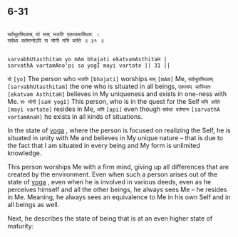 ## 6-31


```shloka-sa

सर्वभूतस्थितम् यो माम् भजति एकत्वमास्थितः ।
सर्वथा वर्तमानोऽपि स योगी मयि वर्तते ॥ ३१ ॥

```
```shloka-sa-hk

sarvabhUtasthitam yo mAm bhajati ekatvamAsthitaH |
sarvathA vartamAno'pi sa yogI mayi vartate || 31 ||

```
`यो` `[yo]` The person who `भजति` `[bhajati]` worships `माम्` `[mAm]` Me, `सर्वभूतस्थितम्` `[sarvabhUtasthitam]` the one who is situated in all beings, `एकत्वम् आस्थितः` `[ekatvam AsthitaH]` believes in My uniqueness and exists in one-ness with Me. `सः योगी` `[saH yogI]` This person, who is in the quest for the Self `मयि वर्तते` `[mayi vartate]` resides in Me, `अपि` `[api]` even though `सर्वथा वर्तमानः` `[sarvathA vartamAnaH]` he exists in all kinds of situations.

In the state of 
[yoga](6-20_to_6-23.md#yoga_state_of_being)
, where the person is focused on realizing the Self, he is situated in unity with Me and believes in My unique nature – that is due to the fact that I am situated in every being and My form is unlimited knowledge. 

This person worships Me with a firm mind, giving up all differences that are created by the environment. Even when such a person arises out of the state of 
[yoga](6-20_to_6-23.md#yoga_state_of_being)
, even when he is involved in various deeds, even as he perceives himself and all the other beings, he always sees Me – he resides in Me. Meaning, he always sees an equivalence to Me in his own Self and in all beings as well.

Next, he describes the state of being that is at an even higher state of maturity:


